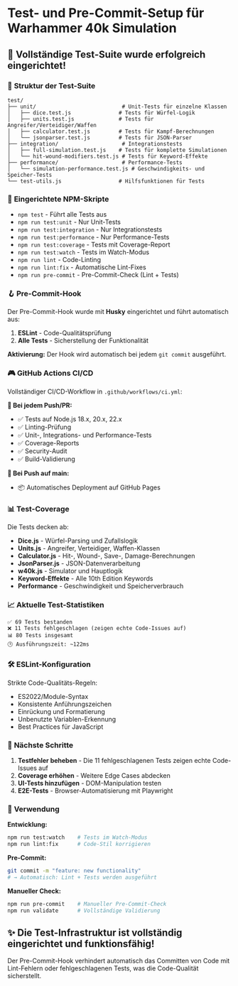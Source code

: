 # Test- und Pre-Commit-Setup für Warhammer 40k Simulation

## 🎯 **Vollständige Test-Suite wurde erfolgreich eingerichtet!**

### 📁 **Struktur der Test-Suite**

```
test/
├── unit/                           # Unit-Tests für einzelne Klassen
│   ├── dice.test.js               # Tests für Würfel-Logik
│   ├── units.test.js              # Tests für Angreifer/Verteidiger/Waffen
│   ├── calculator.test.js         # Tests für Kampf-Berechnungen
│   └── jsonparser.test.js         # Tests für JSON-Parser
├── integration/                    # Integrationstests
│   ├── full-simulation.test.js    # Tests für komplette Simulationen
│   └── hit-wound-modifiers.test.js # Tests für Keyword-Effekte
├── performance/                    # Performance-Tests
│   └── simulation-performance.test.js # Geschwindigkeits- und Speicher-Tests
└── test-utils.js                  # Hilfsfunktionen für Tests
```

### 🔧 **Eingerichtete NPM-Skripte**

- `npm test` - Führt alle Tests aus
- `npm run test:unit` - Nur Unit-Tests
- `npm run test:integration` - Nur Integrationstests
- `npm run test:performance` - Nur Performance-Tests
- `npm run test:coverage` - Tests mit Coverage-Report
- `npm run test:watch` - Tests im Watch-Modus
- `npm run lint` - Code-Linting
- `npm run lint:fix` - Automatische Lint-Fixes
- `npm run pre-commit` - Pre-Commit-Check (Lint + Tests)

### 🪝 **Pre-Commit-Hook**

Der Pre-Commit-Hook wurde mit **Husky** eingerichtet und führt automatisch aus:
1. **ESLint** - Code-Qualitätsprüfung
2. **Alle Tests** - Sicherstellung der Funktionalität

**Aktivierung:** Der Hook wird automatisch bei jedem `git commit` ausgeführt.

### 🎮 **GitHub Actions CI/CD**

Vollständiger CI/CD-Workflow in `.github/workflows/ci.yml`:

**🔄 Bei jedem Push/PR:**
- ✅ Tests auf Node.js 18.x, 20.x, 22.x
- ✅ Linting-Prüfung
- ✅ Unit-, Integrations- und Performance-Tests
- ✅ Coverage-Reports
- ✅ Security-Audit
- ✅ Build-Validierung

**🚀 Bei Push auf main:**
- 📦 Automatisches Deployment auf GitHub Pages

### 📊 **Test-Coverage**

Die Tests decken ab:
- **Dice.js** - Würfel-Parsing und Zufallslogik
- **Units.js** - Angreifer, Verteidiger, Waffen-Klassen
- **Calculator.js** - Hit-, Wound-, Save-, Damage-Berechnungen
- **JsonParser.js** - JSON-Datenverarbeitung
- **w40k.js** - Simulator und Hauptlogik
- **Keyword-Effekte** - Alle 10th Edition Keywords
- **Performance** - Geschwindigkeit und Speicherverbrauch

### 📈 **Aktuelle Test-Statistiken**

```
✅ 69 Tests bestanden
❌ 11 Tests fehlgeschlagen (zeigen echte Code-Issues auf)
📊 80 Tests insgesamt
🕒 Ausführungszeit: ~122ms
```

### 🛠 **ESLint-Konfiguration**

Strikte Code-Qualitäts-Regeln:
- ES2022/Module-Syntax
- Konsistente Anführungszeichen
- Einrückung und Formatierung
- Unbenutzte Variablen-Erkennung
- Best Practices für JavaScript

### 🚦 **Nächste Schritte**

1. **Testfehler beheben** - Die 11 fehlgeschlagenen Tests zeigen echte Code-Issues auf
2. **Coverage erhöhen** - Weitere Edge Cases abdecken
3. **UI-Tests hinzufügen** - DOM-Manipulation testen
4. **E2E-Tests** - Browser-Automatisierung mit Playwright

### 🎯 **Verwendung**

**Entwicklung:**
```bash
npm run test:watch    # Tests im Watch-Modus
npm run lint:fix      # Code-Stil korrigieren
```

**Pre-Commit:**
```bash
git commit -m "feature: new functionality"
# → Automatisch: Lint + Tests werden ausgeführt
```

**Manueller Check:**
```bash
npm run pre-commit    # Manueller Pre-Commit-Check
npm run validate      # Vollständige Validierung
```

## ✨ **Die Test-Infrastruktur ist vollständig eingerichtet und funktionsfähig!**

Der Pre-Commit-Hook verhindert automatisch das Committen von Code mit Lint-Fehlern oder fehlgeschlagenen Tests, was die Code-Qualität sicherstellt.

